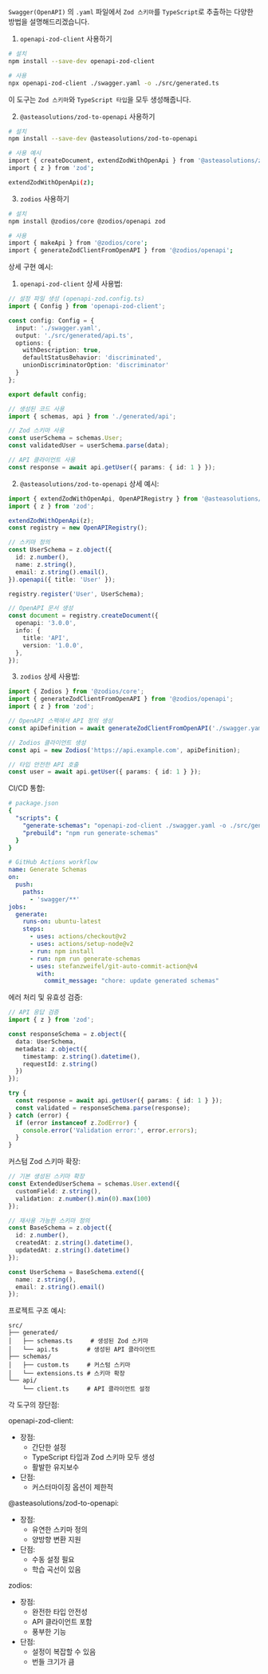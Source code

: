 `Swagger(OpenAPI)` 의 `.yaml` 파일에서 `Zod 스키마`를 `TypeScript`로 추출하는 다양한 방법을 설명해드리겠습니다.

1. `openapi-zod-client` 사용하기
```bash
# 설치
npm install --save-dev openapi-zod-client

# 사용
npx openapi-zod-client ./swagger.yaml -o ./src/generated.ts
```

이 도구는 `Zod 스키마`와 `TypeScript 타입`을 모두 생성해줍니다.

2. `@asteasolutions/zod-to-openapi` 사용하기
```bash
# 설치
npm install --save-dev @asteasolutions/zod-to-openapi

# 사용 예시
import { createDocument, extendZodWithOpenApi } from '@asteasolutions/zod-to-openapi';
import { z } from 'zod';

extendZodWithOpenApi(z);
```

3. `zodios` 사용하기
```bash
# 설치
npm install @zodios/core @zodios/openapi zod

# 사용
import { makeApi } from '@zodios/core';
import { generateZodClientFromOpenAPI } from '@zodios/openapi';
```

상세 구현 예시:

1. `openapi-zod-client` 상세 사용법:
```typescript
// 설정 파일 생성 (openapi-zod.config.ts)
import { Config } from 'openapi-zod-client';

const config: Config = {
  input: './swagger.yaml',
  output: './src/generated/api.ts',
  options: {
    withDescription: true,
    defaultStatusBehavior: 'discriminated',
    unionDiscriminatorOption: 'discriminator'
  }
};

export default config;

// 생성된 코드 사용
import { schemas, api } from './generated/api';

// Zod 스키마 사용
const userSchema = schemas.User;
const validatedUser = userSchema.parse(data);

// API 클라이언트 사용
const response = await api.getUser({ params: { id: 1 } });
```

2. `@asteasolutions/zod-to-openapi` 상세 예시:
```typescript
import { extendZodWithOpenApi, OpenAPIRegistry } from '@asteasolutions/zod-to-openapi';
import { z } from 'zod';

extendZodWithOpenApi(z);
const registry = new OpenAPIRegistry();

// 스키마 정의
const UserSchema = z.object({
  id: z.number(),
  name: z.string(),
  email: z.string().email(),
}).openapi({ title: 'User' });

registry.register('User', UserSchema);

// OpenAPI 문서 생성
const document = registry.createDocument({
  openapi: '3.0.0',
  info: {
    title: 'API',
    version: '1.0.0',
  },
});
```

3. `zodios` 상세 사용법:
```typescript
import { Zodios } from '@zodios/core';
import { generateZodClientFromOpenAPI } from '@zodios/openapi';
import { z } from 'zod';

// OpenAPI 스펙에서 API 정의 생성
const apiDefinition = await generateZodClientFromOpenAPI('./swagger.yaml');

// Zodios 클라이언트 생성
const api = new Zodios('https://api.example.com', apiDefinition);

// 타입 안전한 API 호출
const user = await api.getUser({ params: { id: 1 } });
```

CI/CD 통합:
```yaml
# package.json
{
  "scripts": {
    "generate-schemas": "openapi-zod-client ./swagger.yaml -o ./src/generated/api.ts",
    "prebuild": "npm run generate-schemas"
  }
}

# GitHub Actions workflow
name: Generate Schemas
on:
  push:
    paths:
      - 'swagger/**'
jobs:
  generate:
    runs-on: ubuntu-latest
    steps:
      - uses: actions/checkout@v2
      - uses: actions/setup-node@v2
      - run: npm install
      - run: npm run generate-schemas
      - uses: stefanzweifel/git-auto-commit-action@v4
        with:
          commit_message: "chore: update generated schemas"
```

에러 처리 및 유효성 검증:
```typescript
// API 응답 검증
import { z } from 'zod';

const responseSchema = z.object({
  data: UserSchema,
  metadata: z.object({
    timestamp: z.string().datetime(),
    requestId: z.string()
  })
});

try {
  const response = await api.getUser({ params: { id: 1 } });
  const validated = responseSchema.parse(response);
} catch (error) {
  if (error instanceof z.ZodError) {
    console.error('Validation error:', error.errors);
  }
}
```

커스텀 Zod 스키마 확장:
```typescript
// 기본 생성된 스키마 확장
const ExtendedUserSchema = schemas.User.extend({
  customField: z.string(),
  validation: z.number().min(0).max(100)
});

// 재사용 가능한 스키마 정의
const BaseSchema = z.object({
  id: z.number(),
  createdAt: z.string().datetime(),
  updatedAt: z.string().datetime()
});

const UserSchema = BaseSchema.extend({
  name: z.string(),
  email: z.string().email()
});
```

프로젝트 구조 예시:
```
src/
├── generated/
│   ├── schemas.ts     # 생성된 Zod 스키마
│   └── api.ts        # 생성된 API 클라이언트
├── schemas/
│   ├── custom.ts     # 커스텀 스키마
│   └── extensions.ts # 스키마 확장
└── api/
    └── client.ts     # API 클라이언트 설정
```

각 도구의 장단점:

openapi-zod-client:
- 장점:
  - 간단한 설정
  - TypeScript 타입과 Zod 스키마 모두 생성
  - 활발한 유지보수
- 단점:
  - 커스터마이징 옵션이 제한적

@asteasolutions/zod-to-openapi:
- 장점:
  - 유연한 스키마 정의
  - 양방향 변환 지원
- 단점:
  - 수동 설정 필요
  - 학습 곡선이 있음

zodios:
- 장점:
  - 완전한 타입 안전성
  - API 클라이언트 포함
  - 풍부한 기능
- 단점:
  - 설정이 복잡할 수 있음
  - 번들 크기가 큼